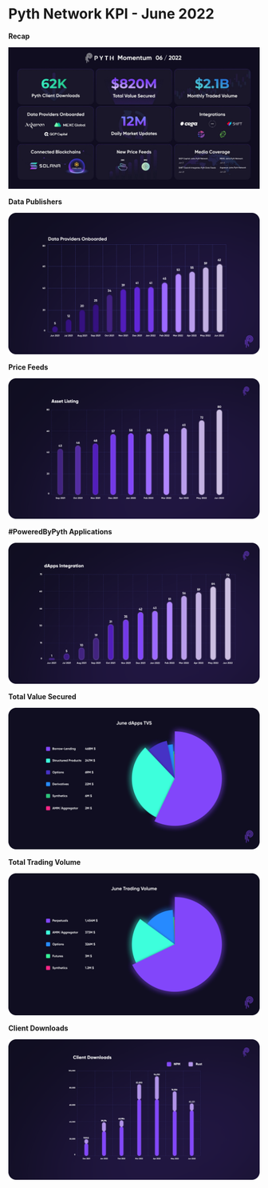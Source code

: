 # Pyth Network KPI - June 2022

**Recap**

![](../../.gitbook/assets/kpi/june-22/1_nQ2UsKvmfn_hzZlEa6GCcQ.jpeg)

**Data Publishers**

![](../../.gitbook/assets/kpi/june-22/DataPubs.png)

**Price Feeds**

![](../../.gitbook/assets/kpi/june-22/PriceFeedsSep21.png)

**#PoweredByPyth Applications**

![](../../.gitbook/assets/kpi/june-22/dApp.png)

**Total Value Secured**

![](../../.gitbook/assets/kpi/june-22/JunedAppsTVS.png)

**Total Trading Volume**

![](../../.gitbook/assets/kpi/june-22/JuneTradingVolume.png)

**Client Downloads**

![](../../.gitbook/assets/kpi/june-22/Client_Downloads_Cumulative_June.png)